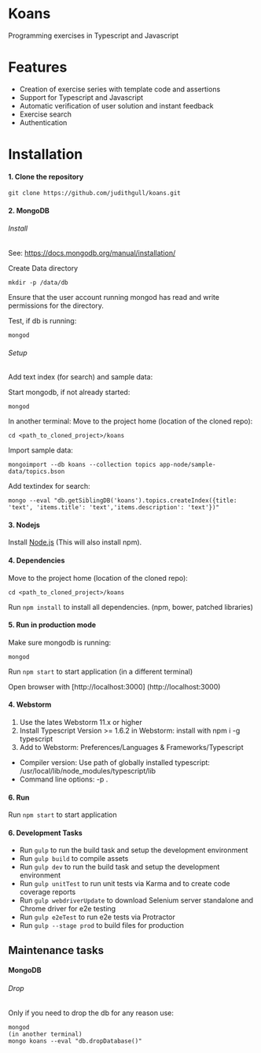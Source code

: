 # Koans
Programming exercises in Typescript and Javascript


# Features
- Creation of exercise series with template code and assertions
- Support for Typescript and Javascript
- Automatic verification of user solution and instant feedback
- Exercise search
- Authentication

# Installation

#### 1. Clone the repository
```
git clone https://github.com/judithgull/koans.git
```

#### 2. MongoDB
###### Install 
See: https://docs.mongodb.org/manual/installation/

Create Data directory
```
mkdir -p /data/db
```
Ensure that the user account running mongod has read and write permissions for the directory.

Test, if db is running: 
```
mongod
```

###### Setup
Add text index (for search) and sample data:

Start mongodb, if not already started:
```
mongod
```
In another terminal:
Move to the project home (location of the cloned repo):
```
cd <path_to_cloned_project>/koans
```
Import sample data:
```
mongoimport --db koans --collection topics app-node/sample-data/topics.bson
```
Add textindex for search:
```
mongo --eval "db.getSiblingDB('koans').topics.createIndex({title: 'text', 'items.title': 'text','items.description': 'text'})"
```

#### 3. Nodejs
Install [Node.js](http://nodejs.org/) (This will also install npm).

#### 4. Dependencies
Move to the project home (location of the cloned repo):
```
cd <path_to_cloned_project>/koans
```

Run `npm install` to install all dependencies. (npm, bower, patched libraries)

#### 5. Run in production mode

Make sure mongodb is running:
```
mongod
```
Run ```npm start``` to start application (in a different terminal)

Open browser with [http://localhost:3000] (http://localhost:3000)

#### 4. Webstorm
1. Use the lates Webstorm 11.x or higher
2. Install Typescript Version >= 1.6.2 in Webstorm: install with npm i -g typescript
3. Add to Webstorm: Preferences/Languages & Frameworks/Typescript
- Compiler version: Use path of globally installed typescript: /usr/local/lib/node_modules/typescript/lib
- Command line options: -p .


#### 6. Run
Run `npm start` to start application

#### 6. Development Tasks
- Run `gulp` to run the build task and setup the development environment
- Run `gulp build` to compile assets
- Run `gulp dev` to run the build task and setup the development environment
- Run `gulp unitTest` to run unit tests via Karma and to create code coverage reports
- Run `gulp webdriverUpdate` to download Selenium server standalone and Chrome driver for e2e testing
- Run `gulp e2eTest` to run e2e tests via Protractor
- Run `gulp --stage prod` to build files for production

## Maintenance tasks

#### MongoDB
###### Drop
Only if you need to drop the db for any reason use:
```
mongod
(in another terminal)
mongo koans --eval "db.dropDatabase()"
```

